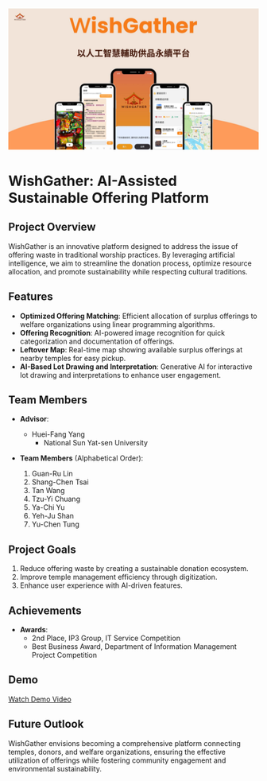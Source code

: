 # ![WishGather Logo](./logo.png)  
# WishGather: AI-Assisted Sustainable Offering Platform

## Project Overview
WishGather is an innovative platform designed to address the issue of offering waste in traditional worship practices. By leveraging artificial intelligence, we aim to streamline the donation process, optimize resource allocation, and promote sustainability while respecting cultural traditions.

## Features
- **Optimized Offering Matching**: Efficient allocation of surplus offerings to welfare organizations using linear programming algorithms.
- **Offering Recognition**: AI-powered image recognition for quick categorization and documentation of offerings.
- **Leftover Map**: Real-time map showing available surplus offerings at nearby temples for easy pickup.
- **AI-Based Lot Drawing and Interpretation**: Generative AI for interactive lot drawing and interpretations to enhance user engagement.

## Team Members
- **Advisor**:  
  - Huei-Fang Yang  
    - National Sun Yat-sen University  

- **Team Members** (Alphabetical Order):  
  1. Guan-Ru Lin  
  2. Shang-Chen Tsai  
  3. Tan Wang  
  4. Tzu-Yi Chuang  
  5. Ya-Chi Yu  
  6. Yeh-Ju Shan  
  7. Yu-Chen Tung  

## Project Goals
1. Reduce offering waste by creating a sustainable donation ecosystem.
2. Improve temple management efficiency through digitization.
3. Enhance user experience with AI-driven features.

## Achievements
- **Awards**:
  - 2nd Place, IP3 Group, IT Service Competition
  - Best Business Award, Department of Information Management Project Competition

## Demo
[Watch Demo Video](https://youtu.be/hGHAEZD5eGc)

## Future Outlook
WishGather envisions becoming a comprehensive platform connecting temples, donors, and welfare organizations, ensuring the effective utilization of offerings while fostering community engagement and environmental sustainability.
